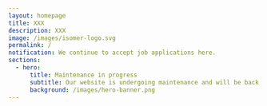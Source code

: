 ```yaml
---
layout: homepage
title: XXX
description: XXX
image: /images/isomer-logo.svg
permalink: /
notification: We continue to accept job applications here.
sections:
  - hero:
      title: Maintenance in progress
      subtitle: Our website is undergoing maintenance and will be back online shortly. <br> Thank you for your understanding and patience.
      background: /images/hero-banner.png
---
```

